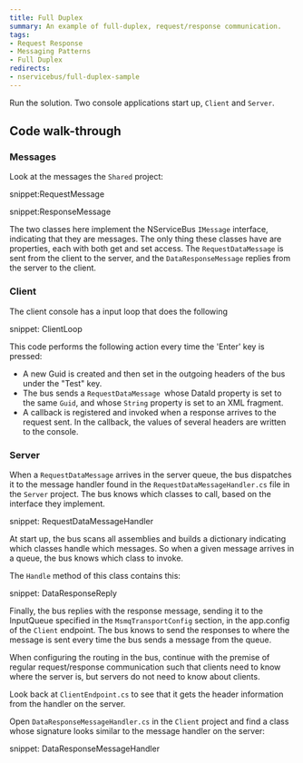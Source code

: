 ```yaml
---
title: Full Duplex
summary: An example of full-duplex, request/response communication.
tags:
- Request Response
- Messaging Patterns
- Full Duplex
redirects:
- nservicebus/full-duplex-sample
---
```



Run the solution. Two console applications start up, `Client` and `Server`.

## Code walk-through

### Messages

Look at the messages the `Shared` project:

snippet:RequestMessage

snippet:ResponseMessage

The two classes here implement the NServiceBus `IMessage` interface, indicating that they are messages. The only thing these classes have are properties, each with both get and set access. The `RequestDataMessage` is sent from the client to the server, and the `DataResponseMessage` replies from the server to the client.


### Client

The client console has a input loop that does the following

snippet: ClientLoop

This code performs the following action every time the 'Enter' key is pressed:

 * A new Guid is created and then set in the outgoing headers of the bus under the "Test" key.
 * The bus sends a `RequestDataMessage `whose DataId property is set to the same `Guid`, and whose `String` property is set to an XML fragment.
 * A callback is registered and invoked when a response arrives to the request sent. In the callback, the values of several headers are written to the console.

### Server

When a `RequestDataMessage` arrives in the server queue, the bus dispatches it to the message handler found in the `RequestDataMessageHandler.cs` file in the `Server` project. The bus knows which classes to call, based on the interface they implement.

snippet: RequestDataMessageHandler

At start up, the bus scans all assemblies and builds a dictionary indicating which classes handle which messages. So when a given message arrives in a queue, the bus knows which class to invoke.

The `Handle` method of this class contains this:

snippet: DataResponseReply

Finally, the bus replies with the response message, sending it to the InputQueue specified in the `MsmqTransportConfig` section, in the app.config of the `Client` endpoint. The bus knows to send the responses to where the message is sent every time the bus sends a message from the queue.

When configuring the routing in the bus, continue with the premise of regular request/response communication such that clients need to know where the server is, but servers do not need to know about clients.

Look back at `ClientEndpoint.cs` to see that it gets the header information from the handler on the server.

Open `DataResponseMessageHandler.cs` in the `Client` project and find a class whose signature looks similar to the message handler on the server:

snippet: DataResponseMessageHandler